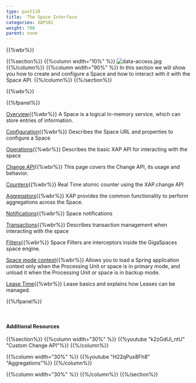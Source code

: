 ```yaml
---
type: post110
title:  The Space Interface
categories: XAP102
weight: 700
parent: none
---
```


{{%wbr%}}

{{%section%}}
{{%column width="10%" %}}
![data-access.jpg](/attachment_files/subject/data-access.png)
{{%/column%}}
{{%column width="90%" %}}
In this section we will show you how to create and configure a Space and how to interact with it with the Space API.
{{%/column%}}
{{%/section%}}

{{%wbr%}}

{{%fpanel%}}

[Overview](./the-gigaspace-interface.html){{%wbr%}}
A Space is a logical in-memory service, which can store entries of information.

[Configuration](./the-space-configuration.html){{%wbr%}}
Describes the Space URL and properties to configure a Space

[Operations](./the-space-operations.html){{%wbr%}}
Describes the basic XAP API for interacting with the space

[Change API](./change-api-overview.html){{%wbr%}}
This page covers the Change API, its usage and behavior.

[Counters](./the-space-counters.html){{%wbr%}}
Real Time atomic counter using the XAP.change API

[Aggregators](./aggregators.html){{%wbr%}}
XAP provides the common functionality to perform aggregations across the Space.

[Notifications](./the-space-notifications.html){{%wbr%}}
Space notifications

[Transactions](./the-space-transactions.html){{%wbr%}}
Describes transaction management when interacting with the space

[Filters](./the-space-filters.html){{%wbr%}}
Space Filters are interceptors inside the GigaSpaces space engine.

[Space mode context](./space-mode-context-loader.html){{%wbr%}}
Allows you to load a Spring application context only when the Processing Unit or space is in primary mode, and unload it when the Processing Unit or space is in backup mode.

[Lease Time](./leases-automatic-expiration.html){{%wbr%}}
Lease basics and explains how Leases can be managed.

{{%/fpanel%}}


<br>

#### Additional Resources


{{%section%}}
{{%column width="30%"  %}}
{{%youtube "k2zGdUi_ntU"  "Custom Change API"%}}
{{%/column%}}

{{%column width="30%"  %}}
{{%youtube "H22qPux8Fh8"  "Aggregations"%}}
{{%/column%}}

{{%column width="30%"  %}}
{{%/column%}}
{{%/section%}}




